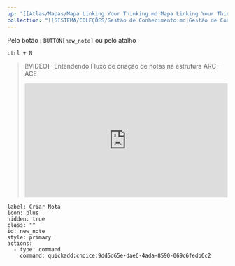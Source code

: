 ```yaml
---
up: "[[Atlas/Mapas/Mapa Linking Your Thinking.md|Mapa Linking Your Thinking]]"
collection: "[[SISTEMA/COLEÇÕES/Gestão de Conhecimento.md|Gestão de Conhecimento]]"
---
```

Pelo botão : `BUTTON[new_note]` ou pelo atalho

`ctrl + N` 


> [!VIDEO]- Entendendo Fluxo de criação de notas na estrutura ARC-ACE
> <div style="padding:56.25% 0 0 0;position:relative;"><iframe src="https://drive.google.com/file/d/1gOAEAKT_2kHUHJFvZ39ZLpdtMHISn4_V/preview" frameborder="0" allow="autoplay; fullscreen; picture-in-picture; clipboard-write; encrypted-media" style="position:absolute;top:0;left:0;width:100%;height:100%;" title="Ideaverse Pro Hangar"></iframe></div>
```meta-bind-button
label: Criar Nota
icon: plus
hidden: true
class: ""
id: new_note
style: primary
actions:
  - type: command
    command: quickadd:choice:9dd5d65e-dae6-4ada-8590-069c6fedb6c2
```